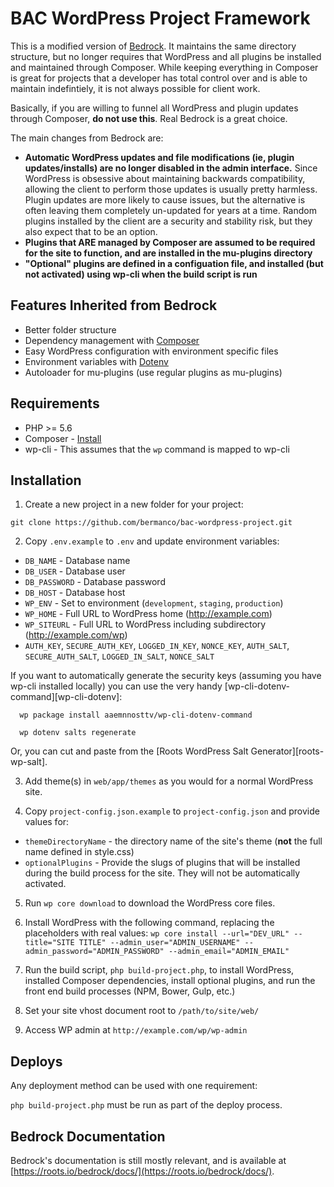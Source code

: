 # BAC WordPress Project Framework

This is a modified version of [Bedrock](https://roots.io/bedrock/).  It maintains the same directory structure, but no longer requires that WordPress and all plugins be installed and maintained through Composer.  While keeping everything in Composer is great for projects that a developer has total control over and is able to maintain indefintiely, it is not always possible for client work.

Basically, if you are willing to funnel all WordPress and plugin updates through Composer, **do not use this**.  Real Bedrock is a great choice.

The main changes from Bedrock are:

* **Automatic WordPress updates and file modifications (ie, plugin updates/installs) are no longer disabled in the admin interface.** Since WordPress is obsessive about maintaining backwards compatibility, allowing the client to perform those updates is usually pretty harmless.  Plugin updates are more likely to cause issues, but the alternative is often leaving them completely un-updated for years at a time.  Random plugins installed by the client are a security and stability risk, but they also expect that to be an option.
* **Plugins that ARE managed by Composer are assumed to be required for the site to function, and are installed in the mu-plugins directory**
* **"Optional" plugins are defined in a configuation file, and installed (but not activated) using wp-cli when the build script is run**

## Features Inherited from Bedrock

* Better folder structure
* Dependency management with [Composer](http://getcomposer.org)
* Easy WordPress configuration with environment specific files
* Environment variables with [Dotenv](https://github.com/vlucas/phpdotenv)
* Autoloader for mu-plugins (use regular plugins as mu-plugins)

## Requirements

* PHP >= 5.6
* Composer - [Install](https://getcomposer.org/doc/00-intro.md#installation-linux-unix-osx)
* wp-cli - This assumes that the `wp` command is mapped to wp-cli

## Installation

1. Create a new project in a new folder for your project:

  `git clone https://github.com/bermanco/bac-wordpress-project.git`

2. Copy `.env.example` to `.env` and update environment variables:
  * `DB_NAME` - Database name
  * `DB_USER` - Database user
  * `DB_PASSWORD` - Database password
  * `DB_HOST` - Database host
  * `WP_ENV` - Set to environment (`development`, `staging`, `production`)
  * `WP_HOME` - Full URL to WordPress home (http://example.com)
  * `WP_SITEURL` - Full URL to WordPress including subdirectory (http://example.com/wp)
  * `AUTH_KEY`, `SECURE_AUTH_KEY`, `LOGGED_IN_KEY`, `NONCE_KEY`, `AUTH_SALT`, `SECURE_AUTH_SALT`, `LOGGED_IN_SALT`, `NONCE_SALT`

  If you want to automatically generate the security keys (assuming you have wp-cli installed locally) you can use the very handy [wp-cli-dotenv-command][wp-cli-dotenv]:

      wp package install aaemnnosttv/wp-cli-dotenv-command

      wp dotenv salts regenerate

  Or, you can cut and paste from the [Roots WordPress Salt Generator][roots-wp-salt].

3. Add theme(s) in `web/app/themes` as you would for a normal WordPress site.

4. Copy `project-config.json.example` to `project-config.json` and provide values for:
  * `themeDirectoryName` - the directory name of the site's theme (**not** the full name defined in style.css)
  * `optionalPlugins` - Provide the slugs of plugins that will be installed during the build process for the site.  They will not be automatically activated.

5. Run `wp core download` to download the WordPress core files.

6. Install WordPress with the following command, replacing the placeholders with real values: `wp core install --url="DEV_URL" --title="SITE TITLE" --admin_user="ADMIN_USERNAME" --admin_password="ADMIN_PASSWORD" --admin_email="ADMIN_EMAIL"`

5. Run the build script, `php build-project.php`, to install WordPress, installed Composer dependencies, install optional plugins, and run the front end build processes (NPM, Bower, Gulp, etc.)

6. Set your site vhost document root to `/path/to/site/web/`

7. Access WP admin at `http://example.com/wp/wp-admin`

## Deploys

Any deployment method can be used with one requirement:

`php build-project.php` must be run as part of the deploy process.

## Bedrock Documentation

Bedrock's documentation is still mostly relevant, and is available at [https://roots.io/bedrock/docs/](https://roots.io/bedrock/docs/).


